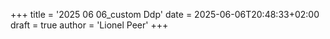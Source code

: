 +++
title = '2025 06 06_custom Ddp'
date = 2025-06-06T20:48:33+02:00
draft = true
author = 'Lionel Peer'
+++

